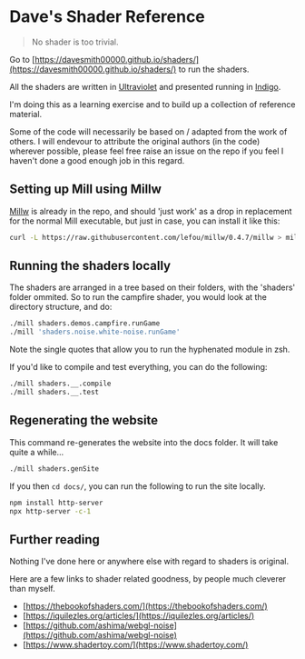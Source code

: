 # Dave's Shader Reference

> No shader is too trivial.

Go to [https://davesmith00000.github.io/shaders/](https://davesmith00000.github.io/shaders/) to run the shaders.

All the shaders are written in [Ultraviolet](https://github.com/PurpleKingdomGames/ultraviolet) and presented running in [Indigo](https://indigoengine.io/).

I'm doing this as a learning exercise and to build up a collection of reference material.

Some of the code will necessarily be based on / adapted from the work of others. I will endevour to attribute the original authors (in the code) wherever possible, please feel free raise an issue on the repo if you feel I haven't done a good enough job in this regard.

## Setting up Mill using Millw

[Millw](https://github.com/lefou/millw) is already in the repo, and should 'just work' as a drop in replacement for the normal Mill executable, but just in case, you can install it like this:

```sh
curl -L https://raw.githubusercontent.com/lefou/millw/0.4.7/millw > mill && chmod +x mill
```

## Running the shaders locally

The shaders are arranged in a tree based on their folders, with the 'shaders' folder ommited. So to run the campfire shader, you would look at the directory structure, and do:

```sh
./mill shaders.demos.campfire.runGame
./mill 'shaders.noise.white-noise.runGame'
```

Note the single quotes that allow you to run the hyphenated module in zsh.

If you'd like to compile and test everything, you can do the following:

```sh
./mill shaders.__.compile
./mill shaders.__.test
```

## Regenerating the website

This command re-generates the website into the docs folder. It will take quite a while...

```sh
./mill shaders.genSite
```

If you then `cd docs/`, you can run the following to run the site locally.


```sh
npm install http-server
npx http-server -c-1 
```

## Further reading

Nothing I've done here or anywhere else with regard to shaders is original.

Here are a few links to shader related goodness, by people much cleverer than myself.

- [https://thebookofshaders.com/](https://thebookofshaders.com/)
- [https://iquilezles.org/articles/](https://iquilezles.org/articles/)
- [https://github.com/ashima/webgl-noise](https://github.com/ashima/webgl-noise)
- [https://www.shadertoy.com/](https://www.shadertoy.com/)

